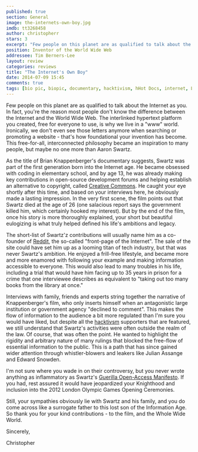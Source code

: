 ```yaml
---
published: true
section: General
image: the-internets-own-boy.jpg
imdb: tt3268458
author: christopherr
stars: 3
excerpt: "Few people on this planet are as qualified to talk about the Internet as you. In fact, you're the reason most people don't know the difference between the Internet and the World Wide Web."
position: Inventor of the World Wide Web
addressee: Tim Berners-Lee
layout: review
categories: reviews
title: "The Internet's Own Boy"
date: 2014-07-09 15:45
comments: true
tags: [bio pic, biopic, documentary, hacktivism, hHot Docs, internet, Letters]
---
```

Few people on this planet are as qualified to talk about the Internet as you. In fact, you're the reason most people don't know the difference between the Internet and the World Wide Web. The interlinked hypertext platform you created, free for everyone to use, is why we live in a "www" world. Ironically, we don't even see those letters anymore when searching or promoting a website - that's how foundational your invention has become. This free-for-all, interconnected philosophy became an inspiration to many people, but maybe no one more than Aaron Swartz.

As the title of Brian Knappenberger's documentary suggests, Swartz was part of the first generation born into the Internet age. He became obsessed with coding in elementary school, and by age 13, he was already making key contributions in open-source development forums and helping establish an alternative to copyright, called [Creative Commons][1]. He caught your eye shortly after this time, and based on your interviews here, he obviously made a lasting impression. In the very first scene, the film points out that Swartz died at the age of 26 (one salacious report says the government killed him, which certainly hooked my interest). But by the end of the film, once his story is more thoroughly explained, your short but beautiful eulogizing is what truly helped defined his life's ambitions and legacy. 

   [1]: http://creativecommons.org/

The short-list of Swartz'z contributions will usually name him as a co-founder of [Reddit][2], the so-called "front-page of the Internet". The sale of the site could have set him up as a looming titan of tech industry, but that was never Swartz's ambition. He enjoyed a frill-free lifestyle, and became more and more enamored with following your example and making information accessible to everyone. This would also lead to many troubles in his life, including a trial that would have him facing up to 35 years in prison for a crime that one interviewee describes as equivalent to "taking out too many books from the library at once."

   [2]: http://www.reddit.com/

Interviews with family, friends and experts string together the narrative of Knappenberger's film, who only inserts himself when an antagonistic large institution or government agency "declined to comment". This makes the flow of information to the audience a bit more regulated than I'm sure you would have liked, but despite all the [hacktivsm][3] supporters that are featured, we still understand that Swartz's activities were often outside the realm of the law. Of course, that was often the point. He wanted to highlight the rigidity and arbitrary nature of many rulings that blocked the free-flow of essential information to the public. This is a path that has since gained wider attention through whistler-blowers and leakers like Julian Assange and Edward Snowden.

   [3]: http://en.wikipedia.org/wiki/Hacktivism

I'm not sure where you wade in on their controversy, but you never wrote anything as inflammatory as Swartz's [Guerilla Open-Access Manifesto][4]. If you had, rest assured it would have jeopardized your Knighthood and inclusion into the 2012 London Olympic Games Opening Ceremonies.

   [4]: https://archive.org/stream/GuerillaOpenAccessManifesto/Goamjuly2008_djvu.txt

Still, your sympathies obviously lie with Swartz and his family, and you do come across like a surrogate father to this lost son of the Information Age. So thank you for your kind contributions - to the film, and the Whole Wide World.

Sincerely, 

Christopher 